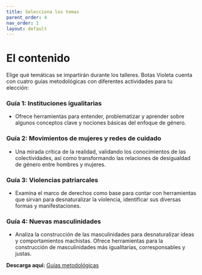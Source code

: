 ```yaml
---
title: Selecciona los temas
parent_order: 4
nav_order: 1
layout: default
---
```


# El contenido

Elige qué temáticas se impartirán durante los talleres. Botas Violeta cuenta con cuatro guías metodológicas con diferentes actividades para tu elección:

### Guía 1: Instituciones igualitarias

- Ofrece herramientas para entender, problematizar y aprender sobre algunos conceptos clave y nociones básicas del enfoque de género.

### Guía 2: Movimientos de mujeres y redes de cuidado

- Una mirada crítica de la realidad, validando los conocimientos de las colectividades, así como transformando las relaciones de desigualdad de género entre hombres y mujeres.

### Guía 3: Violencias patriarcales

- Examina el marco de derechos como base para contar con herramientas que sirvan para desnaturalizar la violencia, identificar sus diversas formas y manifestaciones.

### Guía 4: Nuevas masculinidades

- Analiza la construcción de las masculinidades para desnaturalizar ideas y comportamientos machistas. Ofrece herramientas para la construcción de masculinidades más igualitarias, corresponsables y justas.

**Descarga aquí:** [Guías metodológicas]()
